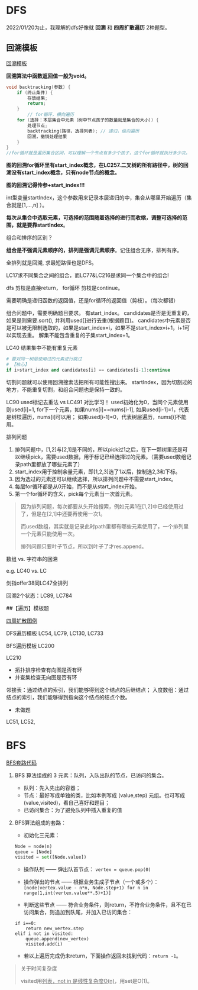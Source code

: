 # DFS

2022/01/20为止，我理解的dfs好像就 **回溯** 和 **四周扩散遍历** 2种题型。

## 回溯模板

[回溯模板](https://programmercarl.com/%E5%9B%9E%E6%BA%AF%E7%AE%97%E6%B3%95%E7%90%86%E8%AE%BA%E5%9F%BA%E7%A1%80.html#%E5%9B%9E%E6%BA%AF%E6%B3%95%E6%A8%A1%E6%9D%BF)

**回溯算法中函数返回值一般为void。**

```c++
void backtracking(参数) {
    if (终止条件) {
        存放结果;
        return;
    }
		// for循环，横向遍历
    for (选择：本层集合中元素（树中节点孩子的数量就是集合的大小）) {
        处理节点;
        backtracking(路径，选择列表); // 递归，纵向遍历
        回溯，撤销处理结果
    }
}
//for循环就是遍历集合区间，可以理解一个节点有多少个孩子，这个for循环就执行多少次。
```



**图的回溯for循环里有start_index概念，在LC257.二叉树的所有路径中，树的回溯没有start_index概念，只有node节点的概念。**

**图的回溯记得传参+start_index!!!**

int型变量startIndex，这个参数用来记录本层递归的中，集合从哪里开始遍历（集合就是[1,...,n] ）。

**每次从集合中选取元素，可选择的范围随着选择的进行而收缩，调整可选择的范围，就是要靠startIndex**。



组合和排序的区别？

**组合是不强调元素顺序的，排列是强调元素顺序**。记住组合无序，排列有序。


全排列就是回溯, 求最短路径也是DFS。

LC17求不同集合之间的组合，而LC77&LC216是求同一个集合中的组合!

dfs 剪枝是直接return，
for循环 剪枝是continue。

需要明确是递归函数的返回值，还是for循环的返回值（剪枝）。（每次都错）



组合问题中，需要明确题目要求。
有start_index。
candidates是否是无重复的，如果是则需要.sort(), 并利用used[]进行去重(根据题目)。
candidates中元素是否是可以被无限制选取的，如果是start_index=i，如果不是start_index=i+1，i+1可以实现去重。
解集不能包含重复的子集start_index+1。


LC40 结果集中不能有重复元素
```python
# 要对同一树层使用过的元素进行跳过
# 【核心】
if i>start_index and candidates[i] == candidates[i-1]:continue
```
切割问题就可以使用回溯搜索法把所有可能性搜出来。
startIndex，因为切割过的地方，不能重复切割，和组合问题也是保持一致的。


LC90 used标记去重法 vs LC491 对比学习！
used初始化为0，当同个元素使用则used[i]=1,
for下一个元素，如果nums[i]==nums[i-1], 如果used[i-1]=1，代表是树枝遍历，nums[i]可以用；
如果used[i-1]=0，代表树层遍历，nums[i]不能用。


排列问题
 1. 排列问题中，[1,2]与[2,1]是不同的，所以pick过1之后，在下一颗树里还是可以继续pick，需要used数据，用于标记已经选择过的元素。（需要used数组记录path里都放了哪些元素了）
 2. start_index用于控制余量元素，即[1,2,3]选了1以后，控制选2,3和下标。
 3. 因为选过的元素还可以继续选择，所以排列问题中不需要start_index。
 4. 每层for循环都是从0开始，而不是从start_index开始。
 5. 第一个for循环的含义，pick每个元素当一次首元素。

> 因为排列问题，每次都要从头开始搜索，例如元素1在[1,2]中已经使用过了，但是在[2,1]中还要再使用一次1。
>
> 而used数组，其实就是记录此时path里都有哪些元素使用了，一个排列里一个元素只能使用一次。
> 
> 排列问题只要叶子节点，所以到叶子了才res.append。
>
> 


数组 vs. 字符串的回溯

e.g. LC40 vs. LC

剑指offer38同LC47全排列

回溯2个状态：LC89, LC784

##【遍历】模板题

[四周扩散图例](https://www.acwing.com/solution/content/15338/)

DFS遍历模板 LC54, LC79, LC130, LC733

BFS遍历模板 LC200




LC210

- 拓扑排序检查有向图是否有环
- 并查集检查无向图是否有环

邻接表：通过结点的索引，我们能够得到这个结点的后继结点；
入度数组：通过结点的索引，我们能够得到指向这个结点的结点个数。






- 未做题

LC51, LC52,  





# BFS

[BFS套路代码](https://leetcode-cn.com/problems/perfect-squares/solution/python3zui-ji-chu-de-bfstao-lu-dai-ma-gua-he-ru-me/)

1. BFS 算法组成的 3 元素：队列，入队出队的节点，已访问的集合。

   - 队列：先入先出的容器；
   - 节点：最好写成单独的类，比如本例写成 (value,step) 元组。也可写成 (value,visited)，看自己喜好和题目；
   - 已访问集合：为了避免队列中插入重复的值

2. BFS算法组成的套路：

   - 初始化三元素：

   ```python
   Node = node(n) 
   queue = [Node] 
   visited = set([Node.value])
   ```

   - 操作队列 —— 弹出队首节点：
     `vertex = queue.pop(0)`

   - 操作弹出的节点 —— 根据业务生成子节点（一个或多个）：
     `[node(vertex.value - n*n, Node.step+1) for n in range(1,int(vertex.value**.5)+1)]`

   - 判断这些节点 —— 符合业务条件，则return，不符合业务条件，且不在已访问集合，则追加到队尾，并加入已访问集合：

   ```
   if i==0:                   
       return new_vertex.step
   elif i not in visited:
       queue.append(new_vertex)
       visited.add(i) 
   ```

   - 若以上遍历完成仍未return，下面操作返回未找到代码：`return -1`。



> 关于时间复杂度
>
> visited用<u>列表，not in 是线性复杂度O(n)</u>，用set是O(1)。